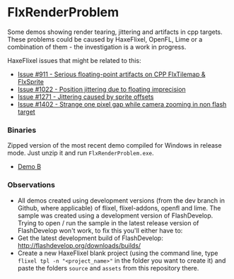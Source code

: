 FlxRenderProblem
================

Some demos showing render tearing, jittering and artifacts in cpp targets. These problems could be caused by HaxeFlixel, OpenFL, Lime or a combination of them - the investigation is a work in progress. 

HaxeFlixel issues that might be related to this:
* [Issue #911 - Serious floating-point artifacts on CPP FlxTilemap & FlxSprite](https://github.com/HaxeFlixel/flixel/issues/911)
* [Issue #1022 - Position jittering due to floating imprecision](https://github.com/HaxeFlixel/flixel/issues/1022)
* [Issue #1271 - Jittering caused by sprite offsets](https://github.com/HaxeFlixel/flixel/issues/1271)
* [Issue #1402 - Strange one pixel gap while camera zooming in non flash target](https://github.com/HaxeFlixel/flixel/issues/1402)

### Binaries
Zipped version of the most recent demo compiled for Windows in release mode. Just unzip it and run `FlxRenderProblem.exe`.

* [Demo B](https://github.com/Tiago-Ling/FlixelRenderProblemDemo/blob/master/binaries/demo_b.zip)

### Observations
* All demos created using development versions (from the dev branch in Github, where applicable) of flixel, flixel-addons, openfl and lime.
The sample was created using a development version of FlashDevelop. Trying to open / run the sample in the latest release version of FlashDevelop won't work, to fix this you'll either have to:
* Get the latest development build of FlashDevelop: http://flashdevelop.org/downloads/builds/
* Create a new HaxeFlixel blank project (using the command line, type `flixel tpl -n "<project_name>"` in the folder you want to create it) and paste the folders `source` and `assets` from this repository there.
